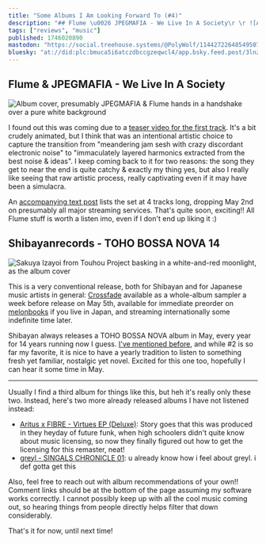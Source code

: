 ```yaml
---
title: "Some Albums I Am Looking Forward To (#4)"
description: "## Flume \u0026 JPEGMAFIA - We Live In A Society\r \r ![Album cover, presumably JPEGMAFIA \u0026 Flume hands in a handshake over a pure white backgro..."
tags: ["reviews", "music"]
published: 1746020890
mastodon: "https://social.treehouse.systems/@PolyWolf/114427226485495070"
bluesky: "at://did:plc:bmuca5i6atczdbccgzeqwcl4/app.bsky.feed.post/3lnzwq5tzu22x"
---
```


## Flume & JPEGMAFIA - We Live In A Society

![Album cover, presumably JPEGMAFIA & Flume hands in a handshake over a pure white background](https://static.wolfgirl.dev/polywolf/blog/019686c7-873d-7ee0-85a7-07f65a3561b2/IMG_9549.png)

I found out this was coming due to a [teaser video for the first track](https://youtu.be/lhVeE3N3Rcw). It's a bit crudely animated, but I think that was an intentional artistic choice to capture the transition from "meandering jam sesh with crazy discordant electronic noise" to "immaculately layered harmonics extracted from the best noise & ideas". I keep coming back to it for two reasons: the song they get to near the end is quite catchy & exactly my thing yes, but also I really like seeing that raw artistic process, really captivating even if it may have been a simulacra.

An [accompanying text post](http://youtube.com/post/UgkxB5iH1tU43LpjjNcsweom9kAYpz1QhYNN) lists the set at 4 tracks long, dropping May 2nd on presumably all major streaming services. That's quite soon, exciting!! All Flume stuff is worth a listen imo, even if I don't end up liking it :)

## Shibayanrecords - TOHO BOSSA NOVA 14

![Sakuya Izayoi from Touhou Project basking in a white-and-red moonlight, as the album cover](https://static.wolfgirl.dev/polywolf/blog/019686c7-873d-7ee0-85a7-07f65a3561b2/IMG_9550.webp)

This is a very conventional release, both for Shibayan and for Japanese music artists in general: [Crossfade](https://youtu.be/ZQtK3WALRJI) available as a whole-album sampler a week before release on May 5th, available for immediate preorder on [melonbooks](https://www.melonbooks.co.jp/detail/detail.php?product_id=2932209) if you live in Japan, and streaming internationally some indefinite time later.

Shibayan always releases a TOHO BOSSA NOVA album in May, every year for 14 years running now I guess. [I've mentioned before](https://wolfgirl.dev/blog/2025-02-16-some-albums-i-ve-been-listening-to-a-lot-recently/), and while #2 is so far my favorite, it is nice to have a yearly tradition to listen to something fresh yet familiar, nostalgic yet novel. Excited for this one too, hopefully I can hear it some time in May.

---

Usually I find a third album for things like this, but heh it's really only these two. Instead, here's two more already released albums I have not listened instead:

- [Aritus x FIBRE - Virtues EP (Deluxe)](https://neoncityrecords.bandcamp.com/album/virtues-ep-deluxe): Story goes that this was produced in they heyday of future funk, when high schoolers didn't quite know about music licensing, so now they finally figured out how to get the licensing for this remaster, neat!
- [greyl - SINGALS CHRONICLE 01](https://greyl.bandcamp.com/album/singlas-chronicle-01): u already know how i feel about greyl. i def gotta get this

Also, feel free to reach out with album recommendations of your own!! Comment links should be at the bottom of the page assuming my software works correctly. I cannot possibly keep up with all the cool music coming out, so hearing things from people directly helps filter that down considerably.

That's it for now, until next time!
